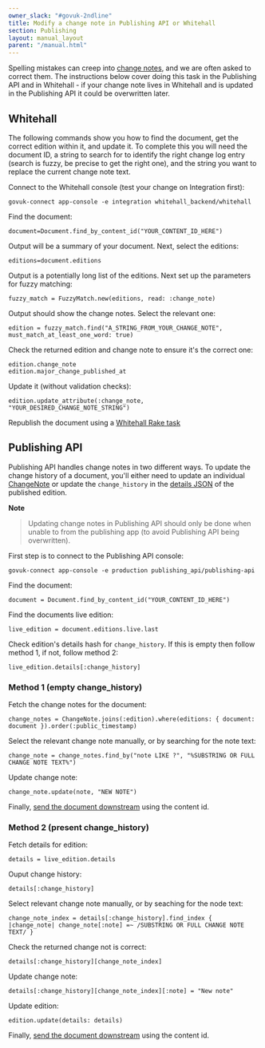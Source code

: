 ```yaml
---
owner_slack: "#govuk-2ndline"
title: Modify a change note in Publishing API or Whitehall
section: Publishing
layout: manual_layout
parent: "/manual.html"
---
```


Spelling mistakes can creep into [change notes](https://www.gov.uk/guidance/content-design/writing-for-gov-uk#change-notes), and we are often asked to correct them. The instructions below cover doing this task in the Publishing API and in Whitehall - if your change note lives in Whitehall and is updated in the Publishing API it could be overwritten later.

## Whitehall

The following commands show you how to find the document, get the correct edition within it, and update it. To complete this you will need the document ID, a string to search for to identify the right change log entry (search is fuzzy, be precise to get the right one), and the string you want to replace the current change note text.

Connect to the Whitehall console (test your change on Integration first):

```
govuk-connect app-console -e integration whitehall_backend/whitehall
```

Find the document:

```
document=Document.find_by_content_id("YOUR_CONTENT_ID_HERE")
```

Output will be a summary of your document. Next, select the editions:

```
editions=document.editions
```

Output is a potentially long list of the editions. Next set up the parameters for fuzzy matching:

```
fuzzy_match = FuzzyMatch.new(editions, read: :change_note)
```

Output should show the change notes. Select the relevant one:

```
edition = fuzzy_match.find("A_STRING_FROM_YOUR_CHANGE_NOTE", must_match_at_least_one_word: true)
```

Check the returned edition and change note to ensure it's the correct one:

```
edition.change_note
edition.major_change_published_at
```

Update it (without validation checks):

```
edition.update_attribute(:change_note, "YOUR_DESIRED_CHANGE_NOTE_STRING")
```

Republish the document using a [Whitehall Rake task](https://docs.publishing.service.gov.uk/manual/republishing-content.html)

## Publishing API

Publishing API handles change notes in two different ways. To update the change history of a document, you'll either need to update an individual [ChangeNote] or update the `change_history` in the [details JSON] of the published edition.

**Note**
> Updating change notes in Publishing API should only be done when unable to from the publishing app (to avoid Publishing API being overwritten).

First step is to connect to the Publishing API console:

```
govuk-connect app-console -e production publishing_api/publishing-api
```

Find the document:

```
document = Document.find_by_content_id("YOUR_CONTENT_ID_HERE")
```

Find the documents live edition:

```
live_edition = document.editions.live.last
```

Check edition's details hash for `change_history`. If this is empty then follow method 1, if not, follow method 2:

```
live_edition.details[:change_history]
```

### Method 1 (empty change_history)

Fetch the change notes for the document:

```
change_notes = ChangeNote.joins(:edition).where(editions: { document: document }).order(:public_timestamp)
```

Select the relevant change note manually, or by searching for the note text:

```
change_note = change_notes.find_by("note LIKE ?", "%SUBSTRING OR FULL CHANGE NOTE TEXT%")
```

Update change note:

```
change_note.update(note, "NEW NOTE")
```

Finally, [send the document downstream] using the content id.

### Method 2 (present change_history)

Fetch details for edition:

```
details = live_edition.details
```

Ouput change history:

```
details[:change_history]
```

Select relevant change note manually, or by seaching for the node text:

```
change_note_index = details[:change_history].find_index { |change_note| change_note[:note] =~ /SUBSTRING OR FULL CHANGE NOTE TEXT/ }
```

Check the returned change not is correct:

```
details[:change_history][change_note_index]
```

Update change note:

```
details[:change_history][change_note_index][:note] = "New note"
```

Update edition:

```
edition.update(details: details)
```

Finally, [send the document downstream] using the content id.

[ChangeNote]: https://github.com/alphagov/publishing-api/blob/main/app/models/change_note.rb
[details JSON]: https://github.com/alphagov/publishing-api/blob/d6707237ee31090b2bb04015ba71d476f462448a/db/schema.rb#L85
[send the document downstream]: https://docs.publishing.service.gov.uk/repos/publishing-api/admin-tasks.html#representing-data-downstream
